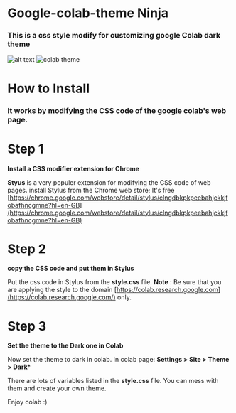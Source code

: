 # Google-colab-theme Ninja

### This is a css style modify for customizing google Colab dark theme

![alt text](https://i.ibb.co/mqjMNn6/Screenshot-74.png)
![colab theme](https://i.ibb.co/4TZM4ZC/Screenshot-75.png)

# How to Install
### It works by modifying the CSS code of the google colab's web page.

# Step 1
**Install a CSS modifier extension for Chrome** 

**Styus** is a very populer extension for modifying the CSS code of web pages.
install Stylus from the Chrome web store; It's free
[https://chrome.google.com/webstore/detail/stylus/clngdbkpkpeebahjckkjfobafhncgmne?hl=en-GB](https://chrome.google.com/webstore/detail/stylus/clngdbkpkpeebahjckkjfobafhncgmne?hl=en-GB)

# Step 2
**copy the CSS code and put them in Stylus** 

Put the css code in Stylus from the **style.css** file.
**Note** : Be sure that you are applying the style to the domain [https://colab.research.google.com](https://colab.research.google.com/) only.


# Step 3
**Set the theme to the Dark one in Colab** 

Now set the theme to dark in colab.
In colab page: **Settings > Site > Theme > Dark***

There are lots of variables listed in the **style.css** file. You can mess with them and create your own theme.

Enjoy colab :)
